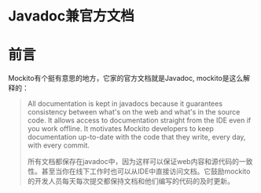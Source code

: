 Javadoc兼官方文档
===============

# 前言

Mockito有个挺有意思的地方，它家的官方文档就是Javadoc, mockito是这么解释的：

> All documentation is kept in javadocs because it guarantees consistency between what's on the web and what's in the source code. It allows access to documentation straight from the IDE even if you work offline. It motivates Mockito developers to keep documentation up-to-date with the code that they write, every day, with every commit.
>
> 所有文档都保存在javadoc中，因为这样可以保证web内容和源代码的一致性。甚至当你在线下工作时也可以从IDE中直接访问文档。它鼓励mockito的开发人员每天每次提交都保持文档和他们编写的代码的及时更新。

# 




